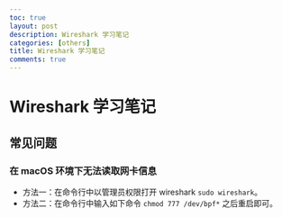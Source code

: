 ```yaml
---
toc: true
layout: post
description: Wireshark 学习笔记
categories: [others]
title: Wireshark 学习笔记
comments: true
---
```


# Wireshark 学习笔记

## 常见问题
### 在 macOS 环境下无法读取网卡信息
- 方法一：在命令行中以管理员权限打开 wireshark `sudo wireshark`。
- 方法二：在命令行中输入如下命令 `chmod 777 /dev/bpf*` 之后重启即可。

